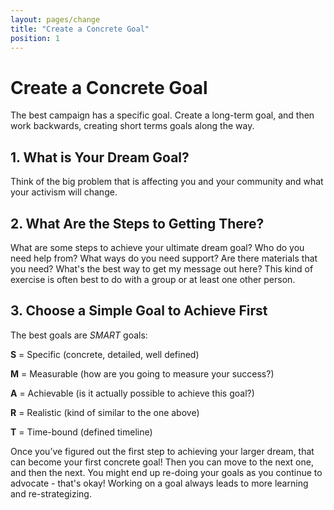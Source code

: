 ```yaml
---
layout: pages/change
title: "Create a Concrete Goal"
position: 1
---
```


# Create a Concrete Goal

The best campaign has a specific goal. Create a long-term goal, and then work backwards, creating short terms goals along the way.

## 1. What is Your Dream Goal?

Think of the big problem that is affecting you and your community and what your activism will change.

## 2. What Are the Steps to Getting There?

 What are some steps to achieve your ultimate dream goal? Who do you need help from? What ways do you need support? Are there materials that you need? What's the best way to get my message out here? This kind of exercise is often best to do with a group or at least one other person.

## 3. Choose a Simple Goal to Achieve First

The best goals are _SMART_ goals:

**S** = Specific (concrete, detailed, well defined)

**M** = Measurable (how are you going to measure your success?)

**A** = Achievable (is it actually possible to achieve this goal?)

**R** = Realistic (kind of similar to the one above)

**T** = Time-bound (defined timeline)


Once you’ve figured out the first step to achieving your larger dream, that can become your first concrete goal! Then you can move to the next one, and then the next. You might end up re-doing your goals as you continue to advocate - that's okay! Working on a goal always leads to more learning and re-strategizing.


<!-- ???? Side bubble: Remember that goals can build on each other like blocks. Keep it simple to keep you motivated! -->
